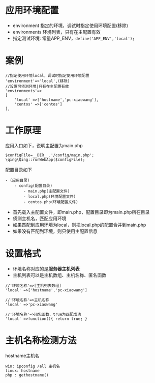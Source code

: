 
# 应用环境配置

- environment 指定的环境，调试时指定使用环境配置(移除)
- environments 环境列表，只有在主配置有效
- 指定测试环境: 常量APP_ENV，`define('APP_ENV','local');`

# 案例

```
//指定使用环境local，调试时指定使用环境配置
'environment'=>'local',(移除)
//设置可侦测环境|只有在主配置有效
'environments'=>
[
	'local' =>['hostname','pc-xiaowang'],
	'centos' =>['centos']
],
```

# 工作原理

应用入口如下，说明主配置为main.php

```
$configFile=__DIR__.'/config/main.php';
\qing\Qing::runWebApp($configFile);
```

配置目录如下
```
- (应用目录)
	- config(配置目录)
		- main.php(主配置文件)
		- local.php(环境配置文件)
		- centos.php(环境配置文件)
```

- 首先载入主配置文件，即main.php，配置目录即为main.php所在目录
- 侦测主机名，匹配应用环境
- 如果匹配到应用环境为local，则把local.php的配置合并到main.php
- 如果没有匹配到环境，则只使用主配置信息


# 设置格式

- 环境名称对应的是**服务器主机列表**
- 主机列表可以是主机数组、主机名称、匿名函数

```
//'环境名称'=>[主机列表数组]
'local' =>['hostname','pc-xiaowang']

//'环境名称'=>主机名称
'local' =>'pc-xiaowang'

//'环境名称'=>闭包函数，true为匹配成功
'local' =>function(){ return true; }

```

# 主机名称检测方法

hostname主机名

```
win: ipconfig /all 主机名
linux: hostname
php : gethostname()
```
